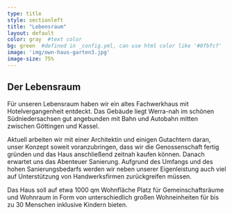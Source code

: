 ```yaml
---
type: title
style: sectionleft
title: "Lebensraum"
layout: default
color: gray  #text color
bg: green  #defined in _config.yml, can use html color like '#0fbfcf'
image: 'img/own-haus-garten3.jpg'
image-size: 75%
---
```


## Der Lebensraum

Für unseren Lebensraum haben wir ein altes Fachwerkhaus mit Hotelvergangenheit entdeckt. Das Gebäude liegt Werra-nah im schönen Südniedersachsen gut angebunden mit Bahn und Autobahn mitten zwischen Göttingen und Kassel.

Aktuell arbeiten wir mit einer Architektin und einigen Gutachtern daran, unser Konzept soweit voranzubringen, dass wir die Genossenschaft fertig gründen und das Haus anschließend zeitnah kaufen können. Danach erwartet uns das Abenteuer Sanierung. Aufgrund des Umfangs und des hohen Sanierungsbedarfs werden wir neben unserer Eigenleistung auch viel auf Unterstützung von Handwerksfirmen zurückgreifen müssen.

Das Haus soll auf etwa 1000 qm Wohnfläche Platz für Gemeinschaftsräume und Wohnraum in Form von unterschiedlich großen Wohneinheiten für bis zu 30 Menschen inklusive Kindern bieten.
